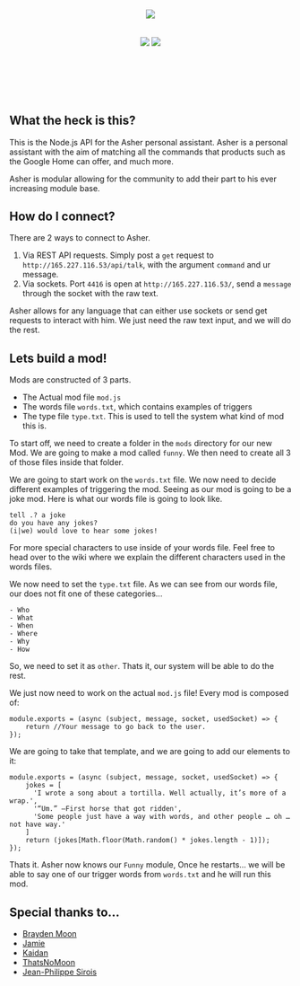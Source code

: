 <p align="center" style="margin-top: -25px;">
  <img src="https://raw.githubusercontent.com/crazywolf132/AsherAPI/master/img/bg.png">
</p>
<h2 align="center">
    <a href="https://circleci.com/gh/crazywolf132/AsherAPI"><img src="https://circleci.com/gh/manekinekko/google-actions-server.svg?style=svg"/></a>
    <a href="https://codeclimate.com/github/crazywolf132/AsherAPI/maintainability"><img src="https://api.codeclimate.com/v1/badges/e66235017865b51adbf2/maintainability" /></a>
</h2>
<br />
<br />
<br />
<br />

## What the heck is this?
This is the Node.js API for the Asher personal assistant. Asher is a personal assistant with the aim of matching all the commands that products such as the Google Home can offer, and much more.

Asher is modular allowing for the community to add their part to his ever increasing module base.

## How do I connect?
There are 2 ways to connect to Asher.
1. Via REST API requests. Simply post a `get` request to `http://165.227.116.53/api/talk`, with the argument `command` and ur message.
2. Via sockets. Port `4416` is open at `http://165.227.116.53/`, send a `message` through the socket with the raw text.

Asher allows for any language that can either use sockets or send get requests to interact with him. We just need the raw text input, and we will do the rest.

## Lets build a mod!
Mods are constructed of 3 parts.
- The Actual mod file `mod.js`
- The words file `words.txt`, which contains examples of triggers
- The type file `type.txt`. This is used to tell the system what kind of mod this is.

To start off, we need to create a folder in the `mods` directory for our new Mod.
We are going to make a mod called `funny`.
We then need to create all 3 of those files inside that folder.

We are going to start work on the `words.txt` file. We now need to decide different examples of triggering the mod. Seeing as our mod is going to be a joke mod. Here is what our words file is going to look like.
```
tell .? a joke
do you have any jokes?
(i|we) would love to hear some jokes!
```
For more special characters to use inside of your words file. Feel free to head over to the wiki where we explain the different characters used in the words files.

We now need to set the `type.txt` file. As we can see from our words file, our does not fit one of these categories...
```
- Who
- What
- When
- Where
- Why
- How
```
So, we need to set it as `other`. Thats it, our system will be able to do the rest.

We just now need to work on the actual `mod.js` file!
Every mod is composed of:
```JS
module.exports = (async (subject, message, socket, usedSocket) => {
    return //Your message to go back to the user.
});
```
We are going to take that template, and we are going to add our elements to it:
```JS
module.exports = (async (subject, message, socket, usedSocket) => {
    jokes = [
      'I wrote a song about a tortilla. Well actually, it’s more of a wrap.',
      '“Um.” —First horse that got ridden',
      'Some people just have a way with words, and other people … oh … not have way.'
    ]
    return (jokes[Math.floor(Math.random() * jokes.length - 1)]);
});
```

Thats it. Asher now knows our `Funny` module, Once he restarts... we will be able to say one of our trigger words from `words.txt` and he will run this mod.

## Special thanks to...
- [Brayden Moon](https://github.com/crazywolf132)
- [Jamie](https://github.com/jsProj)
- [Kaidan](https://github.com/imnotbad/)
- [ThatsNoMoon](http://github.com/ThatsNoMoon)
- [Jean-Philippe Sirois](https://github.com/veksen)
